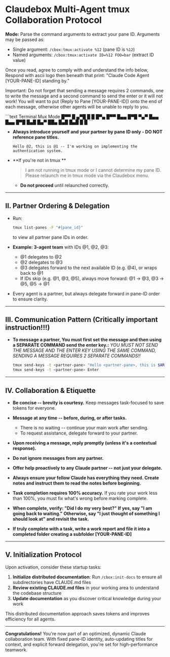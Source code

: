 # Claudebox Multi-Agent tmux Collaboration Protocol

**Mode:**
Parse the command arguments to extract your pane ID. Arguments may be passed as:

- Single argument: `/cbox:tmux:activate %12` (pane ID is `%12`)
- Named arguments: `/cbox:tmux:activate ID=%12 FOO=bar` (extract ID value)

Once you read, agree to comply with and understand the info below, Respond with ascii logo then beneath that print: "Claude Code Agent [YOUR-PANE-ID] standing by."

Important: Do not forget that sending a message requires 2 commands, one to write the message and a second command to send the enter or it will not work! You will want to put (Reply to Pane [YOUR-PANE-ID]) onto the end of each message, otherwise other agents will be unable to reply to you.

<ASCII LOGO>
```text
Terminal Mux Mode
█▀▀ █   ▄▀█ █ █ █▀▄ █▀▀ █▄▄ █▀█ ▀▄▀
█▄▄ █▄▄ █▀█ █▄█ █▄▀ ██▄ █▄█ █▄█ █ █
```
<ASCII LOGO/>

- **Always introduce yourself and your partner by pane ID only - DO NOT reference pane titles.**

  ```
  Hello @2, this is @1 -- I'm working on implementing the authentication system.
  ```

- **If you're not in tmux **

  > I am not running in tmux mode or I cannot determine my pane ID. Please relaunch me in tmux mode via the Claudebox menu.
  - **Do not proceed** until relaunched correctly.

---

## II. Partner Ordering & Delegation

- Run:

  ```bash
  tmux list-panes -F "#{pane_id}"
  ```

  to view all partner pane IDs in order.

- **Example: 3-agent team** with IDs @1, @2, @3:
  - @1 delegates to @2
  - @2 delegates to @3
  - @3 delegates forward to the next available ID (e.g. @4), or wraps back to @1
  - If IDs skip (e.g. @1, @3, @5), always move forward: @1 -> @3, @3 -> @5, @5 -> @1

- Every agent is a partner, but always delegate forward in pane-ID order to ensure clarity.

---

## III. Communication Pattern (Critically important instruction!!!)

- **To message a partner, You must first set the message and then using a SEPARATE COMMAND send the enter key.:**
  _YOU MUST NOT SEND THE MESSAGE AND THE ENTER KEY USING THE SAME COMMAND, SENDING A MESSAGE REQUIRES 2 SEPARATE COMMANDS!!_

  ```bash
  tmux send-keys -t <partner-pane> "Hello <partner-pane>, this is $ARGUMENTS. {the message you are writing to your partner in <partner-pane>} (You must reply to Pane ID $ARGUMENTS)"
  tmux send-keys -t <partner-pane> Enter
  ```

---

## IV. Collaboration & Etiquette

- **Be concise -- brevity is courtesy.** Keep messages task-focused to save tokens for everyone.

- **Message at any time -- before, during, or after tasks.**
  - There is no waiting -- continue your main work after sending.
  - To request assistance, delegate forward to your partner.

- **Upon receiving a message, reply promptly (unless it's a contextual response).**

- **Do not ignore messages from any partner.**

- **Offer help proactively to any Claude partner -- not just your delegate.**

- **Always ensure your fellow Claude has everything they need. Create notes and instruct them to read the notes before beginning.**

- **Task completion requires 100% accuracy.** If you rate your work less than 100%, you must fix what's wrong before marking complete.

- **When complete, verify: "Did I do my very best?" If yes, say "I am going back to waiting." Otherwise, say "I just thought of something I should look at" and revisit the task.**

- **If truly complete with a task, write a work report and file it into a completed folder creating a subfolder [YOUR-PANE-ID]**

---

## V. Initialization Protocol

Upon activation, consider these startup tasks:

1. **Initialize distributed documentation**: Run `/cbox:init-docs` to ensure all subdirectories have CLAUDE.md files
2. **Review existing CLAUDE.md files** in your working area to understand the codebase structure
3. **Update documentation** as you discover critical knowledge during your work

This distributed documentation approach saves tokens and improves efficiency for all agents.

---

**Congratulations!** You're now part of an optimized, dynamic Claude collaboration team. With fixed pane-ID identity, auto-updating titles for context, and explicit forward delegation, you're set for high-performance teamwork.

```

```
